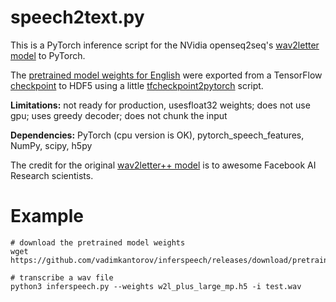 # speech2text.py
This is a PyTorch inference script for the NVidia openseq2seq's [wav2letter model](https://nvidia.github.io/OpenSeq2Seq/html/speech-recognition/wave2letter.html) to PyTorch. 

The [pretrained model weights for English](https://github.com/vadimkantorov/inferspeech/releases/download/pretrained/w2l_plus_large_mp.h5) were exported from a TensorFlow [checkpoint](https://nvidia.github.io/OpenSeq2Seq/html/speech-recognition/wave2letter.html#training) to HDF5 using a little [tfcheckpoint2pytorch](https://github.com/vadimkantorov/tfcheckpoint2pytorch) script.

**Limitations:** not ready for production, usesfloat32 weights; does not use gpu; uses greedy decoder; does not chunk the input

**Dependencies:** PyTorch (cpu version is OK), pytorch_speech_features, NumPy, scipy, h5py

The credit for the original [wav2letter++ model](https://arxiv.org/abs/1812.07625) is to awesome Facebook AI Research scientists.

# Example
```shell
# download the pretrained model weights
wget https://github.com/vadimkantorov/inferspeech/releases/download/pretrained/w2l_plus_large_mp.h5

# transcribe a wav file
python3 inferspeech.py --weights w2l_plus_large_mp.h5 -i test.wav
```
